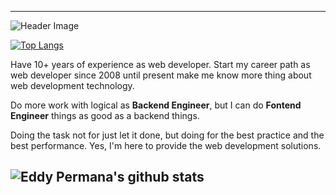 <!--
**EddyPermana22/eddypermana22** is a ✨ _special_ ✨ repository because its `README.md` (this file) appears on your GitHub profile.

Here are some ideas to get you started:

- 🔭 I’m currently working on ...
- 🌱 I’m currently learning ...
- 👯 I’m looking to collaborate on ...
- 🤔 I’m looking for help with ...
- 💬 Ask me about ...
- 📫 How to reach me: ...
- 😄 Pronouns: ...
- ⚡ Fun fact: ...
-->

------

![Header Image](https://media-exp1.licdn.com/dms/image/C5116AQFOO6dp85jfsA/profile-displaybackgroundimage-shrink_200_800/0?e=1609372800&v=beta&t=ICMPhyosG3vJc5VC3x5S5DF9iJ2d6sYWqxXxKGojcBU)

[![Top Langs](https://github-readme-stats.vercel.app/api/top-langs/?username=anuraghazra)](https://github.com/anuraghazra/github-readme-stats)

Have 10+ years of experience as web developer. Start my career path as web developer since 2008 until present make me know more thing about web development technology.

Do more work with logical as **Backend Engineer**, but I can do **Fontend Engineer** things as good as a backend things.

Doing the task not for just let it done, but doing for the best practice and the best performance. Yes, I'm here to provide the web development solutions. 

![Eddy Permana's github stats](https://github-readme-stats.vercel.app/api?username=eddypermana22&count_private=true&show_icons=true&theme=react)
------

